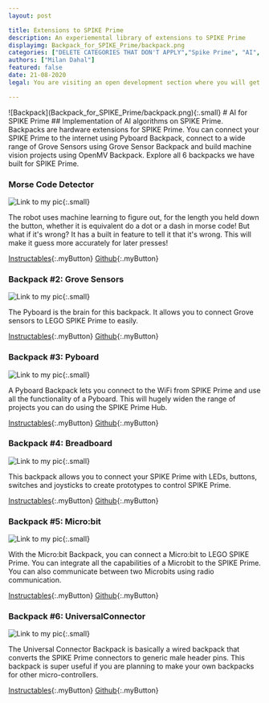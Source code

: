 ```yaml
---
layout: post

title: Extensions to SPIKE Prime
description: An experiemental library of extensions to SPIKE Prime
displayimg: Backpack_for_SPIKE_Prime/backpack.png
categories: ["DELETE CATEGORIES THAT DON'T APPLY","Spike Prime", "AI", "LEGO", "Tech"]
authors: ["Milan Dahal"]
featured: false
date: 21-08-2020
legal: You are visiting an open development section where you will get access to so-called “developer software”, which offers documentation on different ways to operate the LEGO® Education SPIKE™ Prime Hub and technology. Whatever use you make of the developer software, bear in mind that the results are not experiences that the LEGO Group endorses, is with or will be liable for. No rights in or to trademarks of the LEGO Group are implied or given, and you may not apply to or register any protection anywhere in the world for intellectual property or industrial rights or similar in respect of any developer software, derivative or other result achieved through its use. The developer software is made available “as is” and, to the extent possible, no warranties or representations are implied or given in relation to it by the LEGO Group. It’s your responsibility to ensure all uses that you make and enable others to make comply with all applicable laws and best practices. By accessing the developer software, you acknowledge that the terms and conditions set out above and in LEGO Education’s terms of use for SPIKE Prime apply

---
```



<!--IMAGE_TEXT_OVERLAY creates a image with a text box over it--------------------->
<div class="image_text_overlay" markdown="1">
![Backpack](Backpack_for_SPIKE_Prime/backpack.png){:.small}
# AI for SPIKE Prime
##  Implementation of AI algorithms on SPIKE Prime.
Backpacks are hardware extensions for SPIKE Prime. You can connect your SPIKE Prime to the internet using Pyboard Backpack, connect to a wide range of Grove Sensors using Grove Sensor Backpack and build machine vision projects using OpenMV Backpack. Explore all 6 backpacks we have built for SPIKE Prime.  
</div>

<!--document creates a grid of documentss--------------------->
<div class="free_write" markdown="1">


### Morse Code Detector
![Link to my pic](images_jason/20200716_113806.jpg){:.small}

The robot uses machine learning to figure out, for the length you held down the button, whether it is equivalent do a dot or a dash in morse code! But what if it's wrong? It has a built in feature to tell it that it's wrong. This will make it guess more accurately for later presses!


[Instructables](https://www.instructables.com/id/Backpack-1-OpenMV-Camera/){:.myButton}
[Github](https://github.com/ceeoinnovations/SPIKEPrimeBackpacks/tree/master/examples){:.myButton}



### Backpack #2: Grove Sensors
![Link to my pic](Backpack_for_SPIKE_Prime/Backpack2.jpg){:.small}

The Pyboard is the brain for this backpack. It allows you to connect Grove sensors to LEGO SPIKE Prime to easily.


[Instructables](https://www.instructables.com/id/Backpack-2-Grove-Sensors/){:.myButton}
[Github](https://github.com/ceeoinnovations/SPIKEPrimeBackpacks/tree/master/examples){:.myButton}


### Backpack #3: Pyboard
![Link to my pic](Backpack_for_SPIKE_Prime/Backpack3.jpg){:.small}

A Pyboard Backpack lets you connect to the WiFi from SPIKE Prime and use all the functionality of a Pyboard. This will hugely widen the range of projects you can do using the SPIKE Prime Hub.

[Instructables](https://www.instructables.com/id/Backpack-3-PyBoard/){:.myButton}
[Github](https://github.com/ceeoinnovations/SPIKEPrimeBackpacks/tree/master/examples){:.myButton}


### Backpack #4: Breadboard
![Link to my pic](Backpack_for_SPIKE_Prime/Backpack4.jpg){:.small}

This backpack allows you to connect your SPIKE Prime with LEDs, buttons, switches and joysticks to create prototypes to control SPIKE Prime.

[Instructables](https://www.instructables.com/id/Backpack-4-Breadboard/){:.myButton}
[Github](https://github.com/ceeoinnovations/SPIKEPrimeBackpacks/tree/master/examples){:.myButton}



### Backpack #5: Micro:bit
![Link to my pic](Backpack_for_SPIKE_Prime/Backpack5.jpg){:.small}


With the Micro:bit Backpack, you can connect a Micro:bit to LEGO SPIKE Prime. You can integrate all the capabilities of a Microbit to the SPIKE Prime. You can also communicate between two Microbits using radio communication.

[Instructables](https://www.instructables.com/id/Backpack-5-Microbit){:.myButton}
[Github](https://github.com/ceeoinnovations/SPIKEPrimeBackpacks/tree/master/examples){:.myButton}

### Backpack #6: UniversalConnector
![Link to my pic](Backpack_for_SPIKE_Prime/Backpack6.jpg){:.small}


The Universal Connector Backpack is basically a wired backpack that converts the SPIKE Prime connectors to generic male header pins. This backpack is super useful if you are planning to make your own backpacks for other micro-controllers.

[Instructables](https://www.instructables.com/id/Backpack-6-Universal-Connector/){:.myButton}
[Github](https://github.com/ceeoinnovations/SPIKEPrimeBackpacks/tree/master/examples){:.myButton}


</div>
